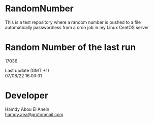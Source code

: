 # RandomNumber    
This is a test repository where a random number is pushed to a file automatically passwordless from a cron job in my Linux CentOS server    
# Random Number of the last run   
17036
      
Last update (GMT +1)    
07/08/22 16:00:01
# Developer    
Hamdy Abou El Anein   
hamdy.aea@protonmail.com
